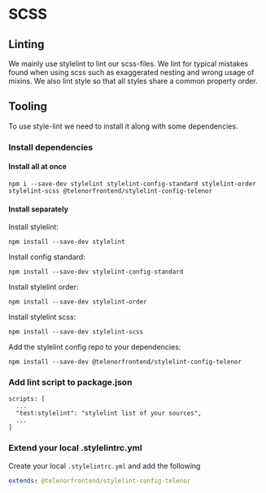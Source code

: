 # SCSS

## Linting
We mainly use stylelint to lint our scss-files. We lint for typical mistakes found when using scss such as exaggerated nesting and wrong usage of mixins. We also lint style so that all styles share a common property order.

## Tooling
To use style-lint we need to install it along with some dependencies.

### Install dependencies

#### Install all at once
```
npm i --save-dev stylelint stylelint-config-standard stylelint-order stylelint-scss @telenorfrontend/stylelint-config-telenor
```

#### Install separately
Install stylelint:
```
npm install --save-dev stylelint
```

Install config standard:
```
npm install --save-dev stylelint-config-standard
```

Install stylelint order:
```
npm install --save-dev stylelint-order
```

Install stylelint scss:

```
npm install --save-dev stylelint-scss
```

Add the stylelint config repo to your dependencies:
```
npm install --save-dev @telenorfrontend/stylelint-config-telenor
```

### Add lint script to package.json

```
scripts: [
  ...
  "test:stylelint": "stylelint list of your sources",
  ...
]
```

### Extend your local .stylelintrc.yml

Create your local `.stylelintrc.yml` and add the following

```yml
extends: @telenorfrontend/stylelint-config-telenor
```

